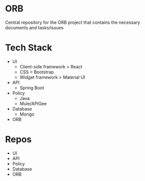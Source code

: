 # ORB

Central repository for the ORB project that contains the necessary documents and tasks/issues

# Tech Stack
- UI
  - Client-side framework > React
  - CSS > Bootstrap
  - Widget framework > Material UI
- API
  - Spring Boot
- Policy
  - Java
  - Mule/APIGee
- Database
  - Mongo
- ORB

# Repos
- UI
- API
- Policy
- Database
- ORB
